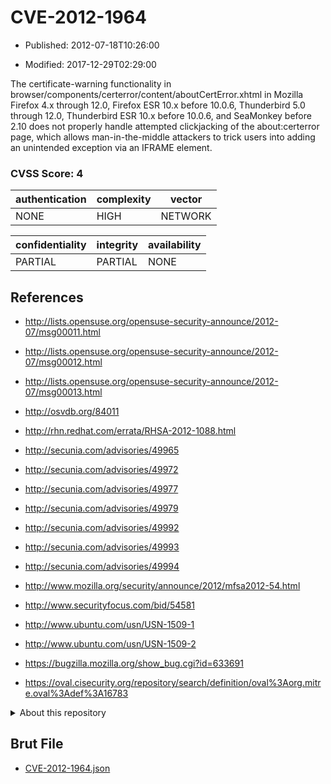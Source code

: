 # CVE-2012-1964

- Published: 2012-07-18T10:26:00

- Modified: 2017-12-29T02:29:00

The certificate-warning functionality in browser/components/certerror/content/aboutCertError.xhtml in Mozilla Firefox 4.x through 12.0, Firefox ESR 10.x before 10.0.6, Thunderbird 5.0 through 12.0, Thunderbird ESR 10.x before 10.0.6, and SeaMonkey before 2.10 does not properly handle attempted clickjacking of the about:certerror page, which allows man-in-the-middle attackers to trick users into adding an unintended exception via an IFRAME element.

### CVSS Score: **4**

| authentication | complexity | vector |
| --- | --- | --- |
| NONE | HIGH | NETWORK |

| confidentiality | integrity | availability |
| --- | --- | --- |
| PARTIAL | PARTIAL | NONE |

## References

* http://lists.opensuse.org/opensuse-security-announce/2012-07/msg00011.html

* http://lists.opensuse.org/opensuse-security-announce/2012-07/msg00012.html

* http://lists.opensuse.org/opensuse-security-announce/2012-07/msg00013.html

* http://osvdb.org/84011

* http://rhn.redhat.com/errata/RHSA-2012-1088.html

* http://secunia.com/advisories/49965

* http://secunia.com/advisories/49972

* http://secunia.com/advisories/49977

* http://secunia.com/advisories/49979

* http://secunia.com/advisories/49992

* http://secunia.com/advisories/49993

* http://secunia.com/advisories/49994

* http://www.mozilla.org/security/announce/2012/mfsa2012-54.html

* http://www.securityfocus.com/bid/54581

* http://www.ubuntu.com/usn/USN-1509-1

* http://www.ubuntu.com/usn/USN-1509-2

* https://bugzilla.mozilla.org/show_bug.cgi?id=633691

* https://oval.cisecurity.org/repository/search/definition/oval%3Aorg.mitre.oval%3Adef%3A16783

<details>
<summary>About this repository</summary> 

  This repository is part of the project [Live Hack CVE](https://github.com/Live-Hack-CVE). Main website can be found [www.live-hack.org](https://www.live-hack.org) 
  
  Made by [Sn0wAlice](https://github.com/Sn0wAlice) for the people that care about security and need to have a feed of the latest CVEs. Hope you enjoy it, don't forget to star the repo and follow me on [Twitter](https://twitter.com/Sn0wAlice) and [Github](https://github.com/Sn0wAlice). And that is my [personnal website](https://www.alice-snow.me/)

  - [Home Page](https://github.com/Live-Hack-CVE)
  - [Framework](https://github.com/Live-Hack-CVE/cve-framework)
  - [CVE database](https://github.com/Live-Hack-CVE/full_database)
  - [Changelog](https://github.com/Live-Hack-CVE/Changelog)
</details>

## Brut File

* [CVE-2012-1964.json](https://raw.githubusercontent.com/Live-Hack-CVE/full_database/main/cves/2012/CVE-2012-1964.json)

